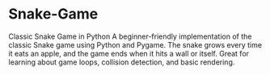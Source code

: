 # Snake-Game
Classic Snake Game in Python A beginner-friendly implementation of the classic Snake game using Python and Pygame. The snake grows every time it eats an apple, and the game ends when it hits a wall or itself. Great for learning about game loops, collision detection, and basic rendering.
